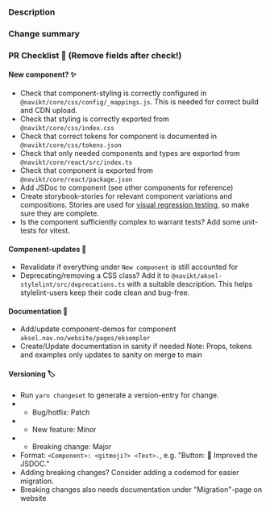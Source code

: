 ### Description

<!-- PR description/motivation
add links to project-tasks, slack discussions etc here
-->

### Change summary

<!-- Short summary of changes in PR
- added variant x
- fixed bug in y
-->

### PR Checklist 📝 (Remove fields after check!)

#### New component? ✨

- Check that component-styling is correctly configured in `@navikt/core/css/config/_mappings.js`. This is needed for correct build and CDN upload.
- Check that styling is correctly exported from `@navikt/core/css/index.css`
- Check that correct tokens for component is documented in `@navikt/core/css/tokens.json`
- Check that only needed components and types are exported from `@navikt/core/react/src/index.ts`
- Check that component is exported from `@navikt/core/react/package.json`
- Add JSDoc to component (see other components for reference)
- Create storybook-stories for relevant component variations and compositions. Stories are used for [visual regression testing](https://www.chromatic.com/docs/), so make sure they are complete.
- Is the component sufficiently complex to warrant tests? Add some unit-tests for vitest.

#### Component-updates 🎉

- Revalidate if everything under `New component` is still accounted for
- Deprecating/removing a CSS class? Add it to `@navikt/aksel-stylelint/src/deprecations.ts` with a suitable description. This helps stylelint-users keep their code clean and bug-free.

#### Documentation 📝

- Add/update component-demos for component `aksel.nav.no/website/pages/eksempler`
- Create/Update documentation in sanity if needed
  Note: Props, tokens and examples only updates to sanity on merge to main

#### Versioning 🏷️

- Run `yarn changeset` to generate a version-entry for change.
- - Bug/hotfix: Patch
- - New feature: Minor
- - Breaking change: Major
- Format: `<Component>: <gitmoji?> <Text>.`, e.g. "Button: :memo: Improved the JSDOC."
- Adding breaking changes? Consider adding a codemod for easier migration.
- Breaking changes also needs documentation under "Migration"-page on website
